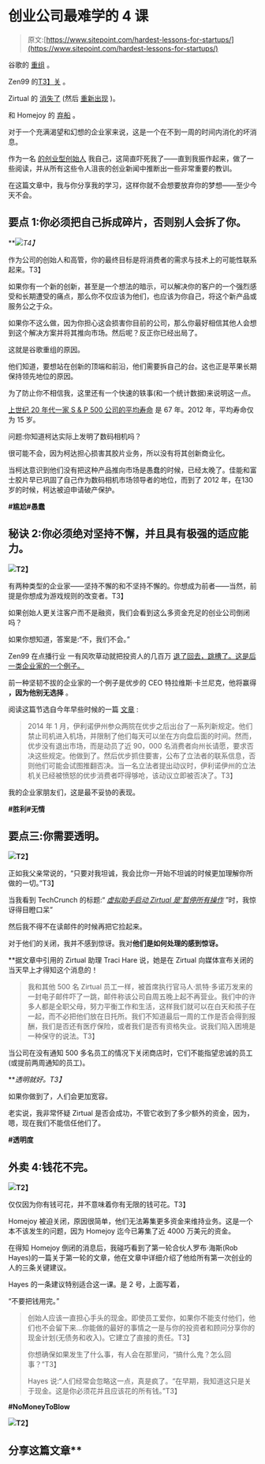 # 创业公司最难学的 4 课

> 原文:[https://www.sitepoint.com/hardest-lessons-for-startups/](https://www.sitepoint.com/hardest-lessons-for-startups/)

谷歌的 [重组](http://www.nytimes.com/2015/08/11/technology/google-alphabet-restructuring.html?action=click&contentCollection=Technology&module=RelatedCoverage&region=Marginalia&pgtype=article) 。

Zen99 的[T3】关](https://medium.com/@tmzier/zen99-is-closing-its-doors-8-25-169830ec7da8) 。

Zirtual 的 [消失了](http://techcrunch.com/2015/08/10/zirtual-pause/?ncid=rss) (然后 [重新出现](https://medium.com/@marenkate/zirtual-what-happened-and-what-s-next-f9bd493ecc49) )。

和 Homejoy 的 [弃船](http://techcrunch.com/2015/07/17/homejoy-is-shutting-down-at-the-end-of-the-month/) 。

对于一个充满渴望和幻想的企业家来说，这是一个在不到一周的时间内消化的坏消息。

作为一名 [的创业型创始人](http://freelanship.com) 我自己，这简直吓死我了——直到我振作起来，做了一些阅读，并从所有这些令人沮丧的创业新闻中推断出一些非常重要的教训。

在这篇文章中，我与你分享我的学习，这样你就不会想要放弃你的梦想——至少今天不会。

## 要点 1:你必须把自己拆成碎片，否则别人会拆了你。

***![](../Images/817d151e4f6e8e29e26d6da2e870d7a9.png)*T4】**

作为公司的创始人和高管，你的最终目标是将消费者的需求与技术上的可能性联系起来。T3】

如果你有一个新的创新，甚至是一个想法的暗示，可以解决你的客户的一个强烈感受和长期遭受的痛点，那么你不仅应该为他们，也应该为你自己，将这个新产品或服务公之于众。

如果你不这么做，因为你担心这会损害你目前的公司，那么你最好相信其他人会想到这个解决方案并将其推向市场。然后呢？反正你已经出局了。

这就是谷歌重组的原因。

他们知道，要想站在创新的顶端和前沿，他们需要拆自己的台。这也正是苹果长期保持领先地位的原因。

为了防止你不相信我，这里还有一个快速的轶事(和一个统计数据)来说明这一点。

[上世纪 20 年代一家 S & P 500 公司的平均寿命](http://www.bbc.com/news/business-16611040) 是 67 年。2012 年，平均寿命仅为 15 岁。

问题:你知道柯达实际上发明了数码相机吗？

很可能不会，因为柯达担心损害其胶片业务，所以没有将其创新商业化。

当柯达意识到他们没有把这种产品推向市场是愚蠢的时候，已经太晚了。佳能和富士胶片早已巩固了自己作为数码相机市场领导者的地位，而到了 2012 年，在[](http://www.telegraph.co.uk/finance/newsbysector/industry/9024382/Kodak-files-for-Chapter-11-bankruptcy-protection.html)130 岁的时候，柯达被迫申请破产保护。

**#尴尬#愚蠢**

## 秘诀 2:你必须绝对坚持不懈，并且具有极强的适应能力。

**![](../Images/096f88ee6e67a064b6b928e9d7aff50f.png)T2】**

有两种类型的企业家——坚持不懈的和不坚持不懈的。你想成为前者——当然，前提是你想成为游戏规则的改变者。T3】

如果创始人更关注客户而不是融资，我们会看到这么多资金充足的创业公司倒闭吗？

如果你想知道，答案是:“不，我们不会。”

Zen99 在点播行业 一有风吹草动就把投资人的几百万 [退了回去，跳槽了。这是后一类企业家的一个例子。](http://www.businessinsider.com/uber-driver-lawsuit-judge-deciding-whether-to-grant-class-status-2015-8)

前一种坚韧不拔的企业家的一个例子是优步的 CEO 特拉维斯·卡兰尼克，他将赢得 **，因为他别无选择** 。

阅读这篇节选自今年早些时候的一篇 [文章](http://www.buzzfeed.com/johanabhuiyan/its-already-over-and-uber-has-won#.dpW4x2KdJ1) :

> 2014 年 1 月，伊利诺伊州参众两院在优步之后出台了一系列新规定。他们禁止司机进入机场，并限制了他们每天可以坐在方向盘后面的时间。然而，优步没有退出市场，而是动员了近 90，000 名消费者向州长请愿，要求否决这些规定。他做到了。然后优步抓住要害，公布了立法者的联系信息，否则他们可能会试图推翻否决。当一名立法者提出动议时，伊利诺伊州的立法机关已经被愤怒的优步消费者吓得够呛，该动议立即被否决了。T3】

我的企业家朋友们，这是最不妥协的表现。

**#胜利#无情**

## **要点三:你需要透明。**

**![](../Images/170121f10ec57200354d68751c29fdfa.png)T2】**

正如我父亲常说的，“只要对我坦诚，我会比你一开始不坦诚的时候更加理解你所做的一切。”T3】

当我看到 TechCrunch 的标题:“ [*虚拟助手启动 Zirtual 是‘暂停所有操作*](http://techcrunch.com/2015/08/10/zirtual-pause/) ”时，我惊讶得目瞪口呆”

然后我不得不在读邮件的时候再把它捡起来。

对于他们的关闭，我并不感到惊讶。我对**他们是如何处理的感到惊讶。**

 **据文章中引用的 Zirtual 助理 Traci Hare 说，她是在 Zirtual 向媒体宣布关闭的当天早上才得知这个消息的！

> 我和其他 500 名 Zirtual 员工一样，被首席执行官马人·凯特·多诺万发来的一封电子邮件吓了一跳，邮件称该公司自周五晚上起不再营业。我们中的许多人都是全职父母，努力平衡工作和生活，这样我们就可以在白天和孩子在一起，而不必把他们放在日托所。我们不知道最后一周的工作是否会得到报酬，我们是否还有医疗保险，或者我们是否有资格失业。说我们陷入困境是一种保守的说法。T3】

当公司在没有通知 500 多名员工的情况下关闭商店时，它们不能指望忠诚的员工(或提前两周通知的员工)。

***透明就好。*T3】**

如果你做到了，人们会更加宽容。

老实说，我非常怀疑 Zirtual 是否会成功，不管它收到了多少额外的资金，因为，嗯，现在我们不能信任他们了。

**#透明度**

## **外卖 4:钱花不完。**

**![](../Images/d951b24497b1c0a071b2434fb5128839.png)T2】**

仅仅因为你有钱可花，并不意味着你有无限的钱可花。T3】

Homejoy 被迫关闭，原因很简单，他们无法筹集更多资金来维持业务。这是一个本不该发生的问题，因为 Homejoy 迄今已筹集了近 4000 万美元的资金。

在得知 Homejoy 倒闭的消息后，我碰巧看到了第一轮合伙人罗布·海斯(Rob Hayes)的一篇关于第一轮的文章，他在文章中详细介绍了他给所有第一次创业的人的三条关键建议。

Hayes 的一条建议特别适合这一课。是 2 号，上面写着，

“不要把钱用完。”

> 创始人应该一直担心手头的现金。即使员工爱你，如果你不能支付他们，他们也不会留下来…你能做的最好的事情之一是与你的投资者和顾问分享你的现金计划(无债务和收入)。它建立了直接的责任。T3】
> 
> 你想确保如果发生了什么事，有人会在那里问，“搞什么鬼？怎么回事？”T3】
> 
> Hayes 说:“人们经常会忽略这一点，真是疯了。“在早期，我知道这只是关于现金。这是你必须花并且应该花的所有钱。”T3】

**#NoMoneyToBlow**

**![](../Images/dd64fb51f0264e96bed804af502affb2.png)T2】**

## 分享这篇文章**